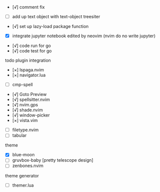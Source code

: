 - [√] comment fix
- [ ] add up text object with text-object treesiter
- [√] set up lazy-load package function
- [x] integrate jupyter notebook edited by neovim (nvim do no write jupyter)

- [√] code run for go
- [√] code test for go


todo plugin integration
- [×] lspaga.nvim
- [×] navigator.lua
- [ ] cmp-spell
- [√] Goto Preview
- [√] spellsitter.nvim
- [√] nvim.gps
- [√] shade.nvim
- [√] window-picker
- [×] vista.vim
- [ ] filetype.nvim
- [ ] tabular

theme
- [x] blue-moon
- [ ] gruvbox-baby [pretty telescope design]
- [ ] zenbones.nvim

theme generator
- [ ] themer.lua


